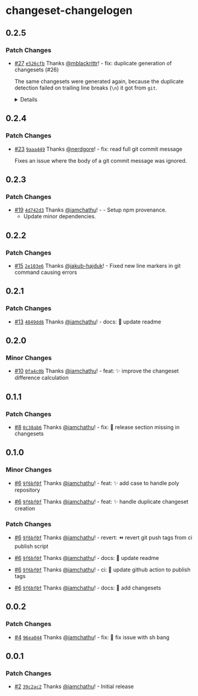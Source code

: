 # changeset-changelogen

## 0.2.5

### Patch Changes

- [#27](https://github.com/iamchathu/changeset-conventional-commits/pull/27) [`e526cfb`](https://github.com/iamchathu/changeset-conventional-commits/commit/e526cfbaf8bed0b2ed5b44d0f94a9e7a0c041a27) Thanks [@mblackrittr](https://github.com/mblackrittr)! - fix: duplicate generation of changesets (#26)

  The same changesets were generated again, because the duplicate detection failed on trailing line breaks (`\n`) it got from `git`.

  <details>
    <summary>Details</summary>
    Imagine this data it holds while duplicate checking:

  `const changesets = ...:`

  ```ts
  // Data from Commits
  [
    {
      releases: [[Object], [Object]],
      summary: 'chore(root): add two test packages\n',
      packagesChanged: [[Object], [Object]],
    },
  ];
  ```

  `const currentChangesets = ...:`

  ```ts
  // Data from Changesets
  [
    {
      releases: [[Object], [Object]],
      summary: 'chore(root): add two test packages',
      packagesChanged: [[Object], [Object]],
    },
  ];
  ```

  Truncating the linebreak at [line 165](https://github.com/iamchathu/changeset-conventional-commits/blob/a4d324693eca549b0d016a162442eef49477ec75/src/utils/index.ts#L165) of `src/utils/index.ts` fixed it:

  ```ts
  const compareChangeSet = (a: Changeset, b: Changeset): boolean => {
    // return a.summary === b.summary && JSON.stringify(a.releases) == JSON.stringify(b.releases);
    return a.summary.replace(/\n$/, '') === b.summary && JSON.stringify(a.releases) == JSON.stringify(b.releases);
  };
  ```

  </details>

## 0.2.4

### Patch Changes

- [#23](https://github.com/iamchathu/changeset-conventional-commits/pull/23) [`9aaa449`](https://github.com/iamchathu/changeset-conventional-commits/commit/9aaa449b662f34d48a848149a6d965a43f2718ff) Thanks [@nerdgore](https://github.com/nerdgore)! - fix: read full git commit message

  Fixes an issue where the body of a git
  commit message was ignored.

## 0.2.3

### Patch Changes

- [#19](https://github.com/iamchathu/changeset-conventional-commits/pull/19) [`4d742d3`](https://github.com/iamchathu/changeset-conventional-commits/commit/4d742d308b8e4aea0786a5fc7aea1cc69edb62e3) Thanks [@iamchathu](https://github.com/iamchathu)! - - Setup npm provenance.
  - Update minor dependencies.

## 0.2.2

### Patch Changes

- [#15](https://github.com/iamchathu/changeset-conventional-commits/pull/15) [`2e103e6`](https://github.com/iamchathu/changeset-conventional-commits/commit/2e103e6939e8cb1f946a129ef5a048d539034168) Thanks [@jakub-hajduk](https://github.com/jakub-hajduk)! - Fixed new line markers in git command causing errors

## 0.2.1

### Patch Changes

- [#13](https://github.com/iamchathu/changeset-conventional-commits/pull/13) [`4849dd6`](https://github.com/iamchathu/changeset-conventional-commits/commit/4849dd675528c77026c7c745387fd31eba635817) Thanks [@iamchathu](https://github.com/iamchathu)! - docs: :memo: update readme

## 0.2.0

### Minor Changes

- [#10](https://github.com/iamchathu/changeset-conventional-commits/pull/10) [`0fa4c0b`](https://github.com/iamchathu/changeset-conventional-commits/commit/0fa4c0b1d74e9ac3b17419dc0b2c77a74bbe4f98) Thanks [@iamchathu](https://github.com/iamchathu)! - feat: :sparkles: improve the changeset difference calculation

## 0.1.1

### Patch Changes

- [#8](https://github.com/iamchathu/changeset-conventional-commits/pull/8) [`0c38ab6`](https://github.com/iamchathu/changeset-conventional-commits/commit/0c38ab618353e35fa8fe616a372be8a27ff7b345) Thanks [@iamchathu](https://github.com/iamchathu)! - fix: :bug: release section missing in changesets

## 0.1.0

### Minor Changes

- [#6](https://github.com/iamchathu/changeset-conventional-commits/pull/6) [`9f6bf0f`](https://github.com/iamchathu/changeset-conventional-commits/commit/9f6bf0fa970f15d1d07e851ca6924415206b5507) Thanks [@iamchathu](https://github.com/iamchathu)! - feat: :sparkles: add case to handle poly repository

- [#6](https://github.com/iamchathu/changeset-conventional-commits/pull/6) [`9f6bf0f`](https://github.com/iamchathu/changeset-conventional-commits/commit/9f6bf0fa970f15d1d07e851ca6924415206b5507) Thanks [@iamchathu](https://github.com/iamchathu)! - feat: :sparkles: handle duplicate changeset creation

### Patch Changes

- [#6](https://github.com/iamchathu/changeset-conventional-commits/pull/6) [`9f6bf0f`](https://github.com/iamchathu/changeset-conventional-commits/commit/9f6bf0fa970f15d1d07e851ca6924415206b5507) Thanks [@iamchathu](https://github.com/iamchathu)! - revert: :rewind: revert git push tags from ci publish script

- [#6](https://github.com/iamchathu/changeset-conventional-commits/pull/6) [`9f6bf0f`](https://github.com/iamchathu/changeset-conventional-commits/commit/9f6bf0fa970f15d1d07e851ca6924415206b5507) Thanks [@iamchathu](https://github.com/iamchathu)! - docs: :memo: update readme

- [#6](https://github.com/iamchathu/changeset-conventional-commits/pull/6) [`9f6bf0f`](https://github.com/iamchathu/changeset-conventional-commits/commit/9f6bf0fa970f15d1d07e851ca6924415206b5507) Thanks [@iamchathu](https://github.com/iamchathu)! - ci: :construction_worker: update github action to publish tags

- [#6](https://github.com/iamchathu/changeset-conventional-commits/pull/6) [`9f6bf0f`](https://github.com/iamchathu/changeset-conventional-commits/commit/9f6bf0fa970f15d1d07e851ca6924415206b5507) Thanks [@iamchathu](https://github.com/iamchathu)! - docs: :memo: add changesets

## 0.0.2

### Patch Changes

- [#4](https://github.com/iamchathu/changeset-conventional-commits/pull/4) [`96ea044`](https://github.com/iamchathu/changeset-conventional-commits/commit/96ea044db4e1f5da03a90f3842db374eb9badace) Thanks [@iamchathu](https://github.com/iamchathu)! - fix: :bug: fix issue with sh bang

## 0.0.1

### Patch Changes

- [#2](https://github.com/iamchathu/changeset-conventional-commits/pull/2) [`39c2ac2`](https://github.com/iamchathu/changeset-conventional-commits/commit/39c2ac28e4289110532f55a3d9f35e585cd532f4) Thanks [@iamchathu](https://github.com/iamchathu)! - Initial release
